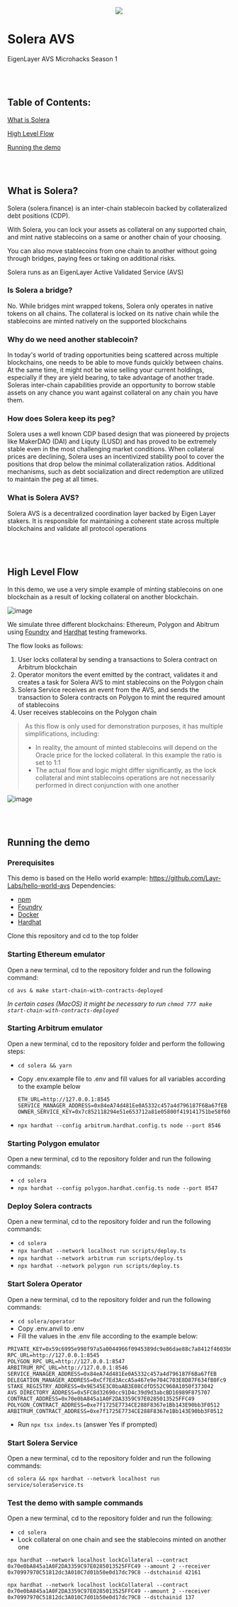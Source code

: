 <p align="center">
<img src="https://github.com/SoleraFinance/solera-avs-hackathon/assets/2127896/64fde64d-c10e-4dfd-8646-e61de34dff98">
</p>


# Solera AVS

EigenLayer AVS Microhacks Season 1 

<br/><br/>


## Table of Contents:

[What is Solera](https://github.com/SoleraFinance/solera-avs-hackathon/edit/main/README.md#what-is-solera)

[High Level Flow](https://github.com/SoleraFinance/solera-avs-hackathon/edit/main/README.md#high-level-flow)

[Running the demo](https://github.com/SoleraFinance/solera-avs-hackathon/edit/main/README.md#running-the-demo)


<br/><br/>

## What is Solera?

Solera (solera.finance) is an inter-chain stablecoin backed by collateralized debt positions (CDP). 

With Solera, you can lock your assets as collateral on any supported chain, and mint native stablecoins on a same or another chain of your choosing.

You can also move stablecoins from one chain to another without going through bridges, paying fees or taking on additional risks. 

Solera runs as an EigenLayer Active Validated Service (AVS) 

### Is Solera a bridge?

No. While bridges mint wrapped tokens, Solera only operates in native tokens on all chains. The collateral is locked on its native chain while the stablecoins are minted natively on the supported blockchains

### Why do we need another stablecoin?

In today's world of trading opportunities being scattered across multiple blockchains, one needs to be able to move funds quickly between chains. At the same time, it might not be wise selling your current holdings, especially if they are yield bearing, to take advantage of another trade. Soleras inter-chain capabilities provide an opportunity to borrow stable assets on any chance you want against collateral on any chain you have them. 

### How does Solera keep its peg?

Solera uses a well known CDP based design that was pioneered by projects like MakerDAO (DAI) and Liquty (LUSD) and has proved to be extremely stable even in the most challenging market conditions. When collateral prices are declining, Solera uses an incentivized stability pool to cover the positions that drop below the minimal collateralization ratios. Additional mechanisms, such as debt socialization and direct redemption are utilized to maintain the peg at all times.

### What is Solera AVS?

Solera AVS is a decentralized coordination layer backed by Eigen Layer stakers. It is responsible for maintaining a coherent state across multiple blockchains and validate all protocol operations

<br/><br/>
## High Level Flow

In this demo, we use a very simple example of minting stablecoins on one blockchain as a result of locking collateral on another blockchain.

![image](https://github.com/SoleraFinance/solera-avs-hackathon/assets/2127896/8c05012c-370c-4a16-b09d-168edcd8c750)

We simulate three different blockchains: Ethereum, Polygon and Abitrum using [Foundry](https://github.com/foundry-rs/foundry) and [Hardhat](https://hardhat.org/) testing frameworks. 

The flow looks as follows:

1. User locks collateral by sending a transactions to Solera contract on Arbitrum blockchain
2. Operator monitors the event emitted by the contract, validates it  and creates a task for Solera AVS to mint stablecoins on the Polygon chain 
3. Solera Service receives an event from the AVS, and sends the transaction to Solera contracts on Polygon to mint the required amount of stablecoins
4. User receives stablecoins on the Polygon chain
   
> As this flow is only used for demonstration purposes, it has multiple simplifications, including:
>
> * In reality, the amount of minted stablecoins will depend on the Oracle price for the locked collateral. In this example the ratio is set to 1:1
> * The actual flow and logic might differ significantly, as the lock collateral and mint stablecoins operations are not necessarily performed in direct conjunction with one another

  ![image](https://github.com/SoleraFinance/solera-avs-hackathon/assets/2127896/aa2dca69-229e-49ae-85c4-bc700cd30dbc)


<br/><br/>
## Running the demo

### Prerequisites

This demo is based on the Hello world example: https://github.com/Layr-Labs/hello-world-avs
Dependencies:
* [npm](https://docs.npmjs.com/downloading-and-installing-node-js-and-npm)
* [Foundry](https://getfoundry.sh/)
* [Docker](https://www.docker.com/get-started/)
* [Hardhat](https://hardhat.org/hardhat-runner/docs/getting-started#quick-start)

Clone this repository and cd to the top folder

### Starting Ethereum emulator

Open a new terminal, cd to the repository folder and run the following command:

`cd avs & make start-chain-with-contracts-deployed`

*In certain cases (MacOS) it might be necessary to run `chmod 777 make start-chain-with-contracts-deployed`*


### Starting Arbitrum emulator

Open a new terminal, cd to the repository folder and perform the following steps:

* `cd solera && yarn`
* Copy .env.example file to .env and fill values for all variables according to the example below

  ```
  ETH_URL=http://127.0.0.1:8545
  SERVICE_MANAGER_ADDRESS=0x84eA74d481Ee0A5332c457a4d796187F6Ba67fEB
  OWNER_SERVICE_KEY=0x7c852118294e51e653712a81e05800f419141751be58f605c371e15141b007a6
  ```

* `npx hardhat --config arbitrum.hardhat.config.ts node --port 8546`

### Starting Polygon emulator

Open a new terminal, cd to the repository folder and run the following commands:

* `cd solera`
* `npx hardhat --config polygon.hardhat.config.ts node --port 8547`

### Deploy Solera contracts

Open a new terminal, cd to the repository folder and run the following commands:

* `cd solera`
* `npx hardhat --network localhost run scripts/deploy.ts`
* `npx hardhat --network arbitrum run scripts/deploy.ts`
* `npx hardhat --network polygon run scripts/deploy.ts`

### Start Solera Operator

Open a new terminal, cd to the repository folder and run the following commands:

*  `cd solera/operator`
*  Copy .env.anvil to .env
*  Fill the values in the .env file according to the example below:

  ```
PRIVATE_KEY=0x59c6995e998f97a5a0044966f0945389dc9e86dae88c7a8412f4603b6b78690d
RPC_URL=http://127.0.0.1:8545
POLYGON_RPC_URL=http://127.0.0.1:8547
ARBITRUM_RPC_URL=http://127.0.0.1:8546
SERVICE_MANAGER_ADDRESS=0x84eA74d481Ee0A5332c457a4d796187F6Ba67fEB
DELEGATION_MANAGER_ADDRESS=0xCf7Ed3AccA5a467e9e704C703E8D87F634fB0Fc9
STAKE_REGISTRY_ADDRESS=0x9E545E3C0baAB3E08CdfD552C960A1050f373042
AVS_DIRECTORY_ADDRESS=0x5FC8d32690cc91D4c39d9d3abcBD16989F875707
CONTRACT_ADDRESS=0x70e0bA845a1A0F2DA3359C97E0285013525FFC49
POLYGON_CONTRACT_ADDRESS=0xe7f1725E7734CE288F8367e1Bb143E90bb3F0512
ARBITRUM_CONTRACT_ADDRESS=0xe7f1725E7734CE288F8367e1Bb143E90bb3F0512
```

* Run `npx tsx index.ts` (answer Yes if prompted)

### Start Solera Service

Open a new terminal, cd to the repository folder and run the following commands:

`cd solera && npx hardhat --network localhost run service/soleraService.ts`

### Test the demo with sample commands

Open a new terminal, cd to the repository folder and run the following:

* `cd solera`
* Lock collateral on one chain and see the stablecoins minted on another one

```
npx hardhat --network localhost lockCollateral --contract 0x70e0bA845a1A0F2DA3359C97E0285013525FFC49 --amount 2 --receiver 0x70997970C51812dc3A010C7d01b50e0d17dc79C8 --dstchainid 42161
```

```
npx hardhat --network localhost lockCollateral --contract 0x70e0bA845a1A0F2DA3359C97E0285013525FFC49 --amount 2 --receiver 0x70997970C51812dc3A010C7d01b50e0d17dc79C8 --dstchainid 137
```


